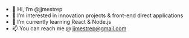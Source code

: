 - 👋 Hi, I’m @jjmestrep
- 👀 I’m interested in innovation projects & front-end direct applications
- 🌱 I’m currently learning React & Node.js
- 📫 You can reach me @ jjmestrep@gmail.com

<!---
jjmestrep/jjmestrep is a ✨ special ✨ repository because its `README.md` (this file) appears on your GitHub profile.
You can click the Preview link to take a look at your changes.
--->
